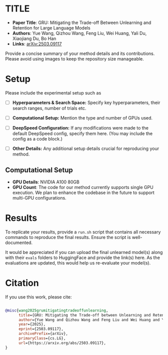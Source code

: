 # TITLE

- **Paper Title**: GRU: Mitigating the Trade-off Between Unlearning and Retention for Large Language Models
- **Authors**: Yue Wang, Qizhou Wang, Feng Liu, Wei Huang, Yali Du, Xiaojiang Du, Bo Han
- **Links**: [arXiv:2503.09117](https://arxiv.org/abs/2503.09117)


Provide a concise summary of your method details and its contributions. Please avoid using images to keep the repository size manageable.

# Setup

Please include the experimental setup such as

- [ ] **Hyperparameters & Search Space:** Specify key hyperparameters, their search ranges, number of trials etc.
- [ ] **Computational Setup:** Mention the type and number of GPUs used.
- [ ] **DeepSpeed Configuration:** If any modifications were made to the default DeepSpeed config, specify them here. (You may include the config as a code block.)
- [ ] **Other Details:** Any additional setup details crucial for reproducing your method.


## Computational Setup


- **GPU Details**: NVIDIA A100 80GB
- **GPU Count**: The code for our method currently supports single GPU execution. We plan to enhance the codebase in the future to support multi-GPU configurations.


# Results

To replicate your results, provide a `run.sh` script that contains all necessary commands to reproduce the final results. Ensure the script is well-documented.

It would be appreciated if you can upload the final unlearned model(s) along with their `evals` folders to HuggingFace and provide the link(s) here. As the evaluations are updated, this would help us re-evaluate your model(s).

# Citation


If you use this work, please cite:

```bibtex

@misc{wang2025grumitigatingtradeoffunlearning,
      title={GRU: Mitigating the Trade-off between Unlearning and Retention for Large Language Models},
      author={Yue Wang and Qizhou Wang and Feng Liu and Wei Huang and Yali Du and Xiaojiang Du and Bo Han},
      year={2025},
      eprint={2503.09117},
      archivePrefix={arXiv},
      primaryClass={cs.LG},
      url={https://arxiv.org/abs/2503.09117},
}
```